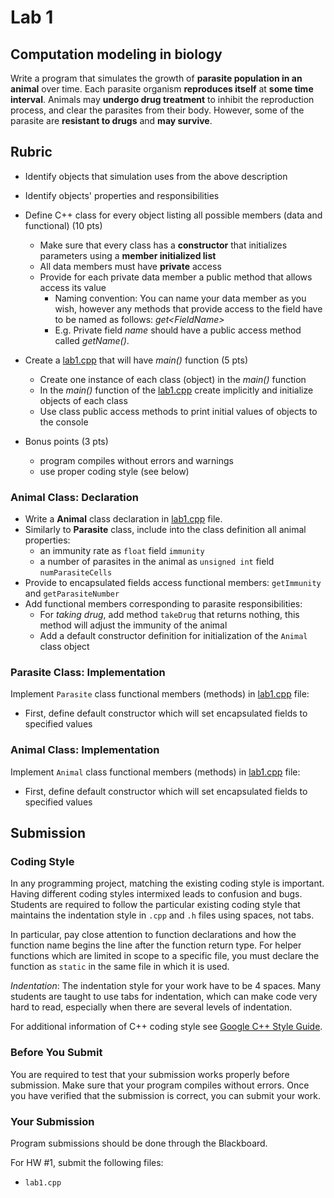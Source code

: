 # Lab 1

## Computation modeling in biology

Write a program that simulates the growth of **parasite population in an animal** over time. Each parasite organism **reproduces itself** at **some time interval**. Animals may **undergo drug treatment** to inhibit the reproduction process, and clear the parasites from their body. However, some of the parasite are **resistant to drugs** and **may survive**.

## Rubric

- Identify objects that simulation uses from the above description
- Identify objects' properties and responsibilities
- Define C++ class for every object listing all possible members (data and functional) (10 pts)
    - Make sure that every class has a **constructor** that initializes parameters using a **member initialized list**
    - All data members must have **private** access
    - Provide for each private data member a public method that allows access its value
        - Naming convention: You can name your data member as you wish, however any methods that provide access to the field have to be named as follows: *get<FieldName\>*
        - E.g. Private field *name* should have a public access method called *getName()*.
- Create a [lab1.cpp](lab1.cpp) that will have *main()* function (5 pts)
    - Create one instance of each class (object) in the *main()* function
    - In the *main()* function of the [lab1.cpp](lab1.cpp) create implicitly and initialize objects of each class
    - Use class public access methods to print initial values of objects to the console

- Bonus points (3 pts)
    - program compiles without errors and warnings
    - use proper coding style (see below)

### Animal Class: Declaration

- Write a **Animal** class declaration in [lab1.cpp](lab1.cpp) file.
-  Similarly to **Parasite** class, include into the class definition all animal properties:
    - an immunity rate as `float` field `immunity` 
    - a number of parasites in the animal as `unsigned int` field `numParasiteCells`
- Provide to encapsulated fields access functional members: `getImmunity` and `getParasiteNumber`
- Add functional members corresponding to parasite responsibilities:
    - For *taking drug*, add method `takeDrug` that returns nothing, this method will adjust the immunity of the animal
    - Add a default constructor definition for initialization of the `Animal` class object

### Parasite Class: Implementation

Implement `Parasite` class functional members (methods) in [lab1.cpp](lab1.cpp) file:

- First, define default constructor which will set encapsulated fields to specified values

### Animal Class: Implementation

Implement `Animal` class functional members (methods)  in [lab1.cpp](lab1.cpp) file:

- First, define default constructor which will set encapsulated fields to specified values

## Submission

### Coding Style

In any programming project, matching the existing coding style is important. Having different coding styles intermixed leads to confusion and bugs. Students are required to follow the particular existing coding style that maintains the indentation style in `.cpp` and `.h` files using spaces, not tabs.

In particular, pay close attention to function declarations and how the function name begins the line after the function return type. For helper functions which are limited in scope to a specific file, you must declare the function as `static` in the same file in which it is used.

*Indentation*: The indentation style for your work have to be 4 spaces. Many students are taught to use tabs for indentation, which can make code very hard to read, especially when there are several levels of indentation.

For additional information of C++ coding style see [Google C++ Style Guide](https://google.github.io/styleguide/cppguide.html).

### Before You Submit

You are required to test that your submission works properly before submission. Make sure that your program compiles without errors. Once you have verified that the submission is correct, you can submit your work.


### Your Submission

Program submissions should be done through the Blackboard.

For HW #1, submit the following files:

- `lab1.cpp`
